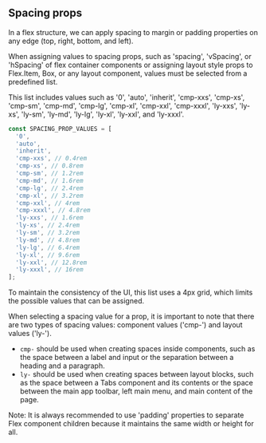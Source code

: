 ## Spacing props

In a flex structure, we can apply spacing to margin or padding properties on any edge (top, right, bottom, and left).

When assigning values to spacing props, such as 'spacing', 'vSpacing', or 'hSpacing' of flex
container components or assigning layout style props to Flex.Item, Box,
or any layout component, values must be selected from a predefined list.

This list includes values such as '0', 'auto', 'inherit', 'cmp-xxs', 'cmp-xs',
'cmp-sm', 'cmp-md', 'cmp-lg', 'cmp-xl', 'cmp-xxl', 'cmp-xxxl', 'ly-xxs',
'ly-xs', 'ly-sm', 'ly-md', 'ly-lg', 'ly-xl', 'ly-xxl', and 'ly-xxxl'.

```js
const SPACING_PROP_VALUES = [
  '0',
  'auto',
  'inherit',
  'cmp-xxs', // 0.4rem
  'cmp-xs', // 0.8rem
  'cmp-sm', // 1.2rem
  'cmp-md', // 1.6rem
  'cmp-lg', // 2.4rem
  'cmp-xl', // 3.2rem
  'cmp-xxl', // 4rem
  'cmp-xxxl', // 4.8rem
  'ly-xxs', // 1.6rem
  'ly-xs', // 2.4rem
  'ly-sm', // 3.2rem
  'ly-md', // 4.8rem
  'ly-lg', // 6.4rem
  'ly-xl', // 9.6rem
  'ly-xxl', // 12.8rem
  'ly-xxxl', // 16rem
];
```

To maintain the consistency of the UI, this list uses a 4px grid, which limits the possible values that can be assigned.

When selecting a spacing value for a prop, it is important to note that there are two types of spacing values: component values ('cmp-') and layout values ('ly-').

- `cmp-` should be used when creating spaces inside components, such as the space between a label and input or the separation between a heading and a paragraph.
- `ly-` should be used when creating spaces between layout blocks, such as the space between a Tabs component and its contents or the space between the main app toolbar, left main menu, and main content of the page.

Note: It is always recommended to use 'padding' properties to separate Flex component children because it maintains the same width or height for all.
